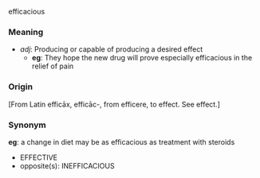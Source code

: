 efficacious
### Meaning
+ _adj_: Producing or capable of producing a desired effect
	+ __eg__: They hope the new drug will prove especially efficacious in the relief of pain

### Origin

[From Latin efficāx, efficāc-, from efficere, to effect. See effect.]

### Synonym

__eg__: a change in diet may be as efficacious as treatment with steroids

+ EFFECTIVE
+ opposite(s): INEFFICACIOUS


